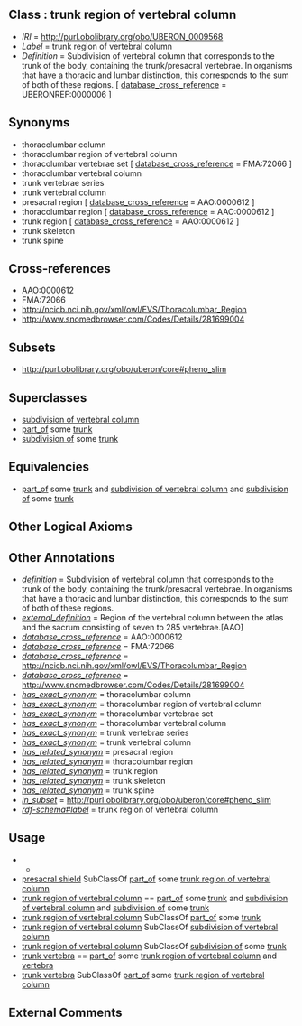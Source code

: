 
## Class : trunk region of vertebral column

 * *IRI* = http://purl.obolibrary.org/obo/UBERON_0009568
 * *Label* = trunk region of vertebral column
 * *Definition* = Subdivision of vertebral column that corresponds to the trunk of the body, containing the trunk/presacral vertebrae. In organisms that have a thoracic and lumbar distinction, this corresponds to the sum of both of these regions. [ [database_cross_reference](../../ef/oboInOwl#hasDbXref.md) = UBERONREF:0000006 ]

## Synonyms

 * thoracolumbar column
 * thoracolumbar region of vertebral column
 * thoracolumbar vertebrae set [ [database_cross_reference](../../ef/oboInOwl#hasDbXref.md) = FMA:72066 ]
 * thoracolumbar vertebral column
 * trunk vertebrae series
 * trunk vertebral column
 * presacral region [ [database_cross_reference](../../ef/oboInOwl#hasDbXref.md) = AAO:0000612 ]
 * thoracolumbar region [ [database_cross_reference](../../ef/oboInOwl#hasDbXref.md) = AAO:0000612 ]
 * trunk region [ [database_cross_reference](../../ef/oboInOwl#hasDbXref.md) = AAO:0000612 ]
 * trunk skeleton
 * trunk spine

## Cross-references

 * AAO:0000612
 * FMA:72066
 * http://ncicb.nci.nih.gov/xml/owl/EVS/Thoracolumbar_Region
 * http://www.snomedbrowser.com/Codes/Details/281699004

## Subsets

 * http://purl.obolibrary.org/obo/uberon/core#pheno_slim

## Superclasses

 * [subdivision of vertebral column](../../UBERON/77/UBERON_0006077.md)
 * [part_of](../../BFO/50/BFO_0000050.md) some [trunk](../../UBERON/00/UBERON_0002100.md)
 * [subdivision of](../../core#subdivision/of/core#subdivision_of.md) some [trunk](../../UBERON/00/UBERON_0002100.md)

## Equivalencies

 * [part_of](../../BFO/50/BFO_0000050.md) some [trunk](../../UBERON/00/UBERON_0002100.md) and [subdivision of vertebral column](../../UBERON/77/UBERON_0006077.md) and [subdivision of](../../core#subdivision/of/core#subdivision_of.md) some [trunk](../../UBERON/00/UBERON_0002100.md)

## Other Logical Axioms


## Other Annotations

 * *[definition](../../IAO/15/IAO_0000115.md)* = Subdivision of vertebral column that corresponds to the trunk of the body, containing the trunk/presacral vertebrae. In organisms that have a thoracic and lumbar distinction, this corresponds to the sum of both of these regions.
 * *[external_definition](../../UBPROP/01/UBPROP_0000001.md)* = Region of the vertebral column between the atlas and the sacrum consisting of seven to 285 vertebrae.[AAO]
 * *[database_cross_reference](../../ef/oboInOwl#hasDbXref.md)* = AAO:0000612
 * *[database_cross_reference](../../ef/oboInOwl#hasDbXref.md)* = FMA:72066
 * *[database_cross_reference](../../ef/oboInOwl#hasDbXref.md)* = http://ncicb.nci.nih.gov/xml/owl/EVS/Thoracolumbar_Region
 * *[database_cross_reference](../../ef/oboInOwl#hasDbXref.md)* = http://www.snomedbrowser.com/Codes/Details/281699004
 * *[has_exact_synonym](../../ym/oboInOwl#hasExactSynonym.md)* = thoracolumbar column
 * *[has_exact_synonym](../../ym/oboInOwl#hasExactSynonym.md)* = thoracolumbar region of vertebral column
 * *[has_exact_synonym](../../ym/oboInOwl#hasExactSynonym.md)* = thoracolumbar vertebrae set
 * *[has_exact_synonym](../../ym/oboInOwl#hasExactSynonym.md)* = thoracolumbar vertebral column
 * *[has_exact_synonym](../../ym/oboInOwl#hasExactSynonym.md)* = trunk vertebrae series
 * *[has_exact_synonym](../../ym/oboInOwl#hasExactSynonym.md)* = trunk vertebral column
 * *[has_related_synonym](../../ym/oboInOwl#hasRelatedSynonym.md)* = presacral region
 * *[has_related_synonym](../../ym/oboInOwl#hasRelatedSynonym.md)* = thoracolumbar region
 * *[has_related_synonym](../../ym/oboInOwl#hasRelatedSynonym.md)* = trunk region
 * *[has_related_synonym](../../ym/oboInOwl#hasRelatedSynonym.md)* = trunk skeleton
 * *[has_related_synonym](../../ym/oboInOwl#hasRelatedSynonym.md)* = trunk spine
 * *[in_subset](../../et/oboInOwl#inSubset.md)* = http://purl.obolibrary.org/obo/uberon/core#pheno_slim
 * *[rdf-schema#label](../../el/rdf-schema#label.md)* = trunk region of vertebral column

## Usage

 * -
 * [presacral shield](../../UBERON/98/UBERON_3000798.md) SubClassOf [part_of](../../BFO/50/BFO_0000050.md) some [trunk region of vertebral column](../../UBERON/68/UBERON_0009568.md)
 * [trunk region of vertebral column](../../UBERON/68/UBERON_0009568.md) == [part_of](../../BFO/50/BFO_0000050.md) some [trunk](../../UBERON/00/UBERON_0002100.md) and [subdivision of vertebral column](../../UBERON/77/UBERON_0006077.md) and [subdivision of](../../core#subdivision/of/core#subdivision_of.md) some [trunk](../../UBERON/00/UBERON_0002100.md)
 * [trunk region of vertebral column](../../UBERON/68/UBERON_0009568.md) SubClassOf [part_of](../../BFO/50/BFO_0000050.md) some [trunk](../../UBERON/00/UBERON_0002100.md)
 * [trunk region of vertebral column](../../UBERON/68/UBERON_0009568.md) SubClassOf [subdivision of vertebral column](../../UBERON/77/UBERON_0006077.md)
 * [trunk region of vertebral column](../../UBERON/68/UBERON_0009568.md) SubClassOf [subdivision of](../../core#subdivision/of/core#subdivision_of.md) some [trunk](../../UBERON/00/UBERON_0002100.md)
 * [trunk vertebra](../../UBERON/77/UBERON_0011677.md) == [part_of](../../BFO/50/BFO_0000050.md) some [trunk region of vertebral column](../../UBERON/68/UBERON_0009568.md) and [vertebra](../../UBERON/12/UBERON_0002412.md)
 * [trunk vertebra](../../UBERON/77/UBERON_0011677.md) SubClassOf [part_of](../../BFO/50/BFO_0000050.md) some [trunk region of vertebral column](../../UBERON/68/UBERON_0009568.md)

## External Comments

